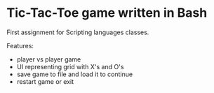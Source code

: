 # Tic-Tac-Toe game written in Bash 

First assignment for Scripting languages classes. 

Features: 
- player vs player game
- UI representing grid with X's and O's
- save game to file and load it to continue
- restart game or exit

